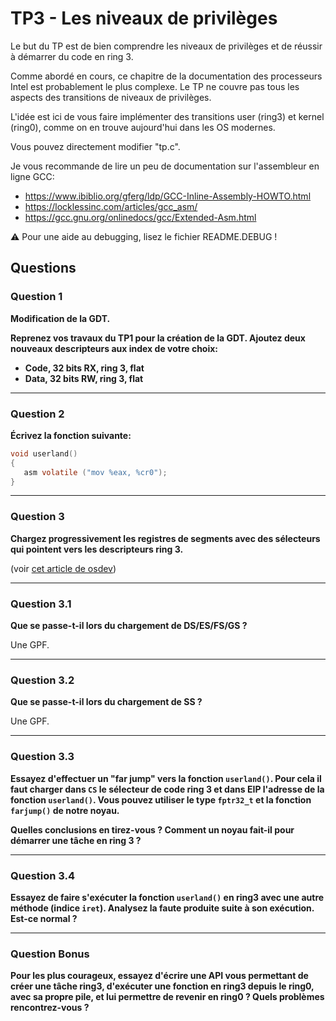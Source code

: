 # TP3 - Les niveaux de privilèges

Le but du TP est de bien comprendre les niveaux de privilèges et de réussir à démarrer du code en ring 3.

Comme abordé en cours, ce chapitre de la documentation des processeurs Intel est probablement le plus complexe. Le TP ne couvre pas tous les aspects des transitions de niveaux de privilèges.

L'idée est ici de vous faire implémenter des transitions user (ring3) et kernel (ring0), comme on en trouve aujourd'hui dans les OS modernes.

Vous pouvez directement modifier "tp.c".

Je vous recommande de lire un peu de documentation sur l'assembleur en ligne GCC:

 - https://www.ibiblio.org/gferg/ldp/GCC-Inline-Assembly-HOWTO.html
 - https://locklessinc.com/articles/gcc_asm/
 - https://gcc.gnu.org/onlinedocs/gcc/Extended-Asm.html

:warning: Pour une aide au debugging, lisez le fichier README.DEBUG !


## Questions

### Question 1

**Modification de la GDT.**

**Reprenez vos travaux du TP1 pour la création de la GDT. Ajoutez deux nouveaux descripteurs aux index de votre choix:**
 - **Code, 32 bits RX, ring 3, flat**
 - **Data, 32 bits RW, ring 3, flat**

---

### Question 2

**Écrivez la fonction suivante:**

```c
void userland()
{
   asm volatile ("mov %eax, %cr0");
}
```

---

### Question 3

**Chargez progressivement les registres de segments avec des sélecteurs qui pointent vers les descripteurs ring 3.**

(voir [cet article de osdev](https://wiki.osdev.org/Getting_to_Ring_3))

---

### Question 3.1

**Que se passe-t-il lors du chargement de DS/ES/FS/GS ?**

Une GPF.

---

### Question 3.2

**Que se passe-t-il lors du chargement de SS ?**

Une GPF.

---

### Question 3.3

**Essayez d'effectuer un "far jump" vers la fonction `userland()`. Pour cela il faut charger dans `CS` le sélecteur de code ring 3 et dans EIP l'adresse de la fonction `userland()`. Vous pouvez utiliser le type `fptr32_t` et la fonction `farjump()` de notre noyau.**

**Quelles conclusions en tirez-vous ? Comment un noyau fait-il pour démarrer une tâche en ring 3 ?**

---

### Question 3.4

**Essayez de faire s'exécuter la fonction `userland()` en ring3 avec une autre méthode (indice `iret`). Analysez la faute produite suite à son exécution. Est-ce normal ?**

---

### Question Bonus

**Pour les plus courageux, essayez d'écrire une API vous permettant de créer une tâche ring3, d'exécuter une fonction en ring3 depuis le ring0, avec sa propre pile, et lui permettre de revenir en ring0 ? Quels problèmes rencontrez-vous ?**
